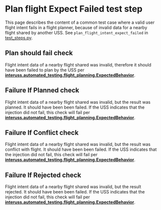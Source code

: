 # Plan flight Expect Failed test step

This page describes the content of a common test case where a valid user flight intent fails in a flight planner, because of invalid data for a nearby flight shared by another USS.  See `plan_flight_intent_expect_failed` in [test_steps.py](invalid_op_test_steps.py).

## Plan should fail check

Flight intent data of a nearby flight shared was invalid, therefore it should have been failed to plan by the USS per **[interuss.automated_testing.flight_planning.ExpectedBehavior](../../../../../requirements/interuss/automated_testing/flight_planning.md)**.

## Failure If Planned check

Flight intent data of a nearby flight shared was invalid, but the result was planned. It should have been been failed.
If the USS indicates that the injection did not fail, this check will fail per
**[interuss.automated_testing.flight_planning.ExpectedBehavior](../../../../../requirements/interuss/automated_testing/flight_planning.md)**.

## Failure If Conflict check
Flight intent data of a nearby flight shared was invalid, but the result was conflict with flight. It should have been been failed.
If the USS indicates that the injection did not fail, this check will fail per
**[interuss.automated_testing.flight_planning.ExpectedBehavior](../../../../../requirements/interuss/automated_testing/flight_planning.md)**.

## Failure If Rejected check

Flight intent data of a nearby flight shared was invalid, but the result rejected. It should have been been failed.
If the USS indicates that the injection did not fail, this check will fail per
**[interuss.automated_testing.flight_planning.ExpectedBehavior](../../../../../requirements/interuss/automated_testing/flight_planning.md)**.
